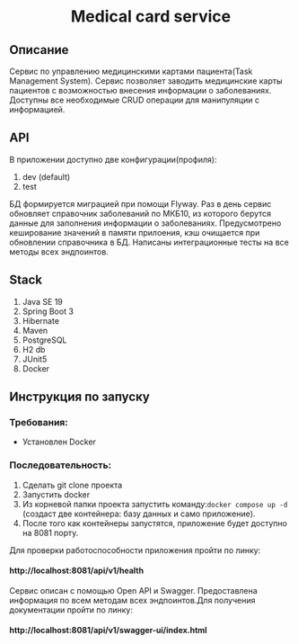 <h1 align="center">Medical card service</h1>

## Описание
Сервис по управлению медицинскими картами пациента(Task Management System). 
Сервис позволяет заводить медицинские карты пациентов с возможностью внесения информации о заболеваниях. 
Доступны все необходимые CRUD операции для манипуляции с информацией.

## API
В приложении доступно две конфигурации(профиля): 
1. dev (default)
2. test

БД формируется миграцией при помощи Flyway.
Раз в день сервис обновляет справочник заболеваний по МКБ10, из которого берутся данные для заполнения информации о заболеваниях.
Предусмотрено кеширование значений в памяти прилоения, кэш очищается при обновлении справочника в БД.
Написаны интеграционные тесты на все методы всех эндпоинтов.

## Stack
1. Java SE 19
2. Spring Boot 3
3. Hibernate
4. Maven
5. PostgreSQL
6. H2 db
7. JUnit5
8. Docker

## Инструкция по запуску
### Требования:
- Установлен Docker
### Последовательность:
1. Сделать git clone проекта
2. Запустить docker
3. Из корневой папки проекта запустить команду:```docker compose up -d``` (создаст две контейнера: базу данных и само приложение).
4. После того как контейнеры запустятся, приложение будет доступно на 8081 порту.

Для проверки работоспособности приложения пройти по линку:
#### http://localhost:8081/api/v1/health
Сервис описан с помощью Open API и Swagger. Предоставлена информация по всем методам всех эндпоинтов.Для получения документации пройти по линку:
#### http://localhost:8081/api/v1/swagger-ui/index.html




